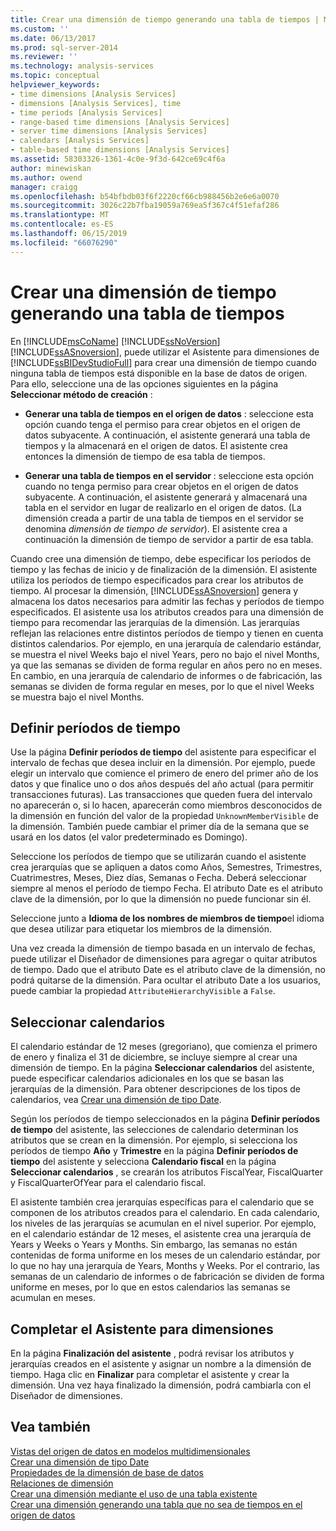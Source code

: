 ```yaml
---
title: Crear una dimensión de tiempo generando una tabla de tiempos | Microsoft Docs
ms.custom: ''
ms.date: 06/13/2017
ms.prod: sql-server-2014
ms.reviewer: ''
ms.technology: analysis-services
ms.topic: conceptual
helpviewer_keywords:
- time dimensions [Analysis Services]
- dimensions [Analysis Services], time
- time periods [Analysis Services]
- range-based time dimensions [Analysis Services]
- server time dimensions [Analysis Services]
- calendars [Analysis Services]
- table-based time dimensions [Analysis Services]
ms.assetid: 58303326-1361-4c0e-9f3d-642ce69c4f6a
author: minewiskan
ms.author: owend
manager: craigg
ms.openlocfilehash: b54bfbdb03f6f2220cf66cb988456b2e6e6a0070
ms.sourcegitcommit: 3026c22b7fba19059a769ea5f367c4f51efaf286
ms.translationtype: MT
ms.contentlocale: es-ES
ms.lasthandoff: 06/15/2019
ms.locfileid: "66076290"
---
```

# <a name="create-a-time-dimension-by-generating-a-time-table"></a>Crear una dimensión de tiempo generando una tabla de tiempos
  En [!INCLUDE[msCoName](../../includes/msconame-md.md)] [!INCLUDE[ssNoVersion](../../includes/ssnoversion-md.md)] [!INCLUDE[ssASnoversion](../../includes/ssasnoversion-md.md)], puede utilizar el Asistente para dimensiones de [!INCLUDE[ssBIDevStudioFull](../../includes/ssbidevstudiofull-md.md)] para crear una dimensión de tiempo cuando ninguna tabla de tiempos está disponible en la base de datos de origen. Para ello, seleccione una de las opciones siguientes en la página **Seleccionar método de creación** :  
  
-   **Generar una tabla de tiempos en el origen de datos** : seleccione esta opción cuando tenga el permiso para crear objetos en el origen de datos subyacente. A continuación, el asistente generará una tabla de tiempos y la almacenará en el origen de datos. El asistente crea entonces la dimensión de tiempo de esa tabla de tiempos.  
  
-   **Generar una tabla de tiempos en el servidor** : seleccione esta opción cuando no tenga permiso para crear objetos en el origen de datos subyacente. A continuación, el asistente generará y almacenará una tabla en el servidor en lugar de realizarlo en el origen de datos. (La dimensión creada a partir de una tabla de tiempos en el servidor se denomina *dimensión de tiempo de servidor*). El asistente crea a continuación la dimensión de tiempo de servidor a partir de esa tabla.  
  
 Cuando cree una dimensión de tiempo, debe especificar los períodos de tiempo y las fechas de inicio y de finalización de la dimensión. El asistente utiliza los períodos de tiempo especificados para crear los atributos de tiempo. Al procesar la dimensión, [!INCLUDE[ssASnoversion](../../includes/ssasnoversion-md.md)] genera y almacena los datos necesarios para admitir las fechas y períodos de tiempo especificados. El asistente usa los atributos creados para una dimensión de tiempo para recomendar las jerarquías de la dimensión. Las jerarquías reflejan las relaciones entre distintos períodos de tiempo y tienen en cuenta distintos calendarios. Por ejemplo, en una jerarquía de calendario estándar, se muestra el nivel Weeks bajo el nivel Years, pero no bajo el nivel Months, ya que las semanas se dividen de forma regular en años pero no en meses. En cambio, en una jerarquía de calendario de informes o de fabricación, las semanas se dividen de forma regular en meses, por lo que el nivel Weeks se muestra bajo el nivel Months.  
  
## <a name="define-time-periods"></a>Definir períodos de tiempo  
 Use la página **Definir períodos de tiempo** del asistente para especificar el intervalo de fechas que desea incluir en la dimensión. Por ejemplo, puede elegir un intervalo que comience el primero de enero del primer año de los datos y que finalice uno o dos años después del año actual (para permitir transacciones futuras). Las transacciones que queden fuera del intervalo no aparecerán o, si lo hacen, aparecerán como miembros desconocidos de la dimensión en función del valor de la propiedad `UnknownMemberVisible` de la dimensión. También puede cambiar el primer día de la semana que se usará en los datos (el valor predeterminado es Domingo).  
  
 Seleccione los períodos de tiempo que se utilizarán cuando el asistente crea jerarquías que se apliquen a datos como Años, Semestres, Trimestres, Cuatrimestres, Meses, Diez días, Semanas o Fecha. Deberá seleccionar siempre al menos el período de tiempo Fecha. El atributo Date es el atributo clave de la dimensión, por lo que la dimensión no puede funcionar sin él.  
  
 Seleccione junto a **Idioma de los nombres de miembros de tiempo**el idioma que desea utilizar para etiquetar los miembros de la dimensión.  
  
 Una vez creada la dimensión de tiempo basada en un intervalo de fechas, puede utilizar el Diseñador de dimensiones para agregar o quitar atributos de tiempo. Dado que el atributo Date es el atributo clave de la dimensión, no podrá quitarse de la dimensión. Para ocultar el atributo Date a los usuarios, puede cambiar la propiedad `AttributeHierarchyVisible` a `False`.  
  
## <a name="select-calendars"></a>Seleccionar calendarios  
 El calendario estándar de 12 meses (gregoriano), que comienza el primero de enero y finaliza el 31 de diciembre, se incluye siempre al crear una dimensión de tiempo. En la página **Seleccionar calendarios** del asistente, puede especificar calendarios adicionales en los que se basan las jerarquías de la dimensión. Para obtener descripciones de los tipos de calendarios, vea [Crear una dimensión de tipo Date](database-dimensions-create-a-date-type-dimension.md).  
  
 Según los períodos de tiempo seleccionados en la página **Definir períodos de tiempo** del asistente, las selecciones de calendario determinan los atributos que se crean en la dimensión. Por ejemplo, si selecciona los períodos de tiempo **Año** y **Trimestre** en la página **Definir períodos de tiempo** del asistente y selecciona **Calendario fiscal** en la página **Seleccionar calendarios** , se crearán los atributos FiscalYear, FiscalQuarter y FiscalQuarterOfYear para el calendario fiscal.  
  
 El asistente también crea jerarquías específicas para el calendario que se componen de los atributos creados para el calendario. En cada calendario, los niveles de las jerarquías se acumulan en el nivel superior. Por ejemplo, en el calendario estándar de 12 meses, el asistente crea una jerarquía de Years y Weeks o Years y Months. Sin embargo, las semanas no están contenidas de forma uniforme en los meses de un calendario estándar, por lo que no hay una jerarquía de Years, Months y Weeks. Por el contrario, las semanas de un calendario de informes o de fabricación se dividen de forma uniforme en meses, por lo que en estos calendarios las semanas se acumulan en meses.  
  
## <a name="completing-the-dimension-wizard"></a>Completar el Asistente para dimensiones  
 En la página **Finalización del asistente** , podrá revisar los atributos y jerarquías creados en el asistente y asignar un nombre a la dimensión de tiempo. Haga clic en **Finalizar** para completar el asistente y crear la dimensión. Una vez haya finalizado la dimensión, podrá cambiarla con el Diseñador de dimensiones.  
  
## <a name="see-also"></a>Vea también  
 [Vistas del origen de datos en modelos multidimensionales](data-source-views-in-multidimensional-models.md)   
 [Crear una dimensión de tipo Date](database-dimensions-create-a-date-type-dimension.md)   
 [Propiedades de la dimensión de base de datos](../multidimensional-models-olap-logical-dimension-objects/database-dimension-properties.md)   
 [Relaciones de dimensión](../multidimensional-models-olap-logical-cube-objects/dimension-relationships.md)   
 [Crear una dimensión mediante el uso de una tabla existente](create-a-dimension-by-using-an-existing-table.md)   
 [Crear una dimensión generando una tabla que no sea de tiempos en el origen de datos](create-a-dimension-by-generating-a-non-time-table-in-the-data-source.md)  
  
  
